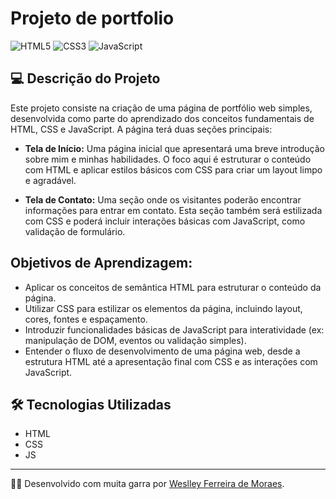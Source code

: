 # Projeto de portfolio

![HTML5](https://img.shields.io/badge/html5-%23E34F26.svg?style=for-the-badge&logo=html5&logoColor=white)
![CSS3](https://img.shields.io/badge/css3-%231572B6.svg?style=for-the-badge&logo=css3&logoColor=white)
![JavaScript](https://img.shields.io/badge/javascript-%23323330.svg?style=for-the-badge&logo=javascript&logoColor=%23F7DF1E)

## 💻 Descrição do Projeto

Este projeto consiste na criação de uma página de portfólio web simples, desenvolvida como parte do aprendizado dos conceitos fundamentais de HTML, CSS e JavaScript. A página terá duas seções principais:

- **Tela de Início:** Uma página inicial que apresentará uma breve introdução sobre mim e minhas habilidades. O foco aqui é estruturar o conteúdo com HTML e aplicar estilos básicos com CSS para criar um layout limpo e agradável.

- **Tela de Contato:** Uma seção onde os visitantes poderão encontrar informações para entrar em contato. Esta seção também será estilizada com CSS e poderá incluir interações básicas com JavaScript, como validação de formulário.

## Objetivos de Aprendizagem:

- Aplicar os conceitos de semântica HTML para estruturar o conteúdo da página.
- Utilizar CSS para estilizar os elementos da página, incluindo layout, cores, fontes e espaçamento.
- Introduzir funcionalidades básicas de JavaScript para interatividade (ex: manipulação de DOM, eventos ou validação simples).
- Entender o fluxo de desenvolvimento de uma página web, desde a estrutura HTML até a apresentação final com CSS e as interações com JavaScript.

## 🛠 Tecnologias Utilizadas

- HTML
- CSS
- JS

---

👨‍💻 Desenvolvido com muita garra por [Weslley Ferreira de Moraes](https://www.linkedin.com/in/weslleyferreira/).
